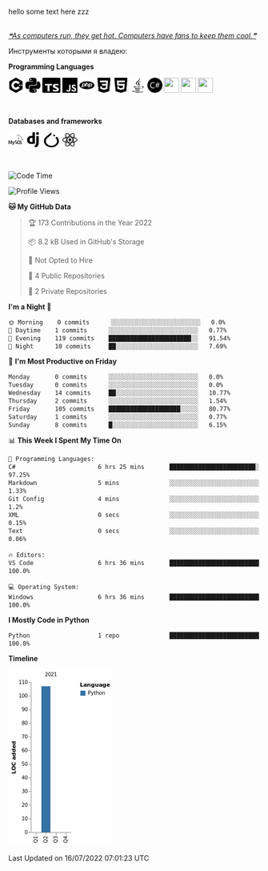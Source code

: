 hello some text here zzz
<br />
<br />
<a href='https://github.com/marketplace/actions/quote-readme'>
<!--STARTS_HERE_QUOTE_README-->
<i>❝As computers run, they get hot. Computers have fans to keep them cool.❞</i>
<!--ENDS_HERE_QUOTE_README-->
</a>

Инструменты которыми я владею: 

**Programming Languages**

 <div>
    <img src="https://github.com/SHARKKK7/SHARKKK7/blob/main/src/cplusplus.svg" width="30" height="30"/>
    <img src="https://github.com/SHARKKK7/SHARKKK7/blob/main/src/python.svg" width="30" height="30"/>
    <img src="https://github.com/SHARKKK7/SHARKKK7/blob/main/src/typescript.svg" width="36" height="30"/>
    <img src="https://github.com/SHARKKK7/SHARKKK7/blob/main/src/javascript.svg" width="30" height="30"/>
    <img src="https://github.com/SHARKKK7/SHARKKK7/blob/main/src/php.svg" width="30" height="30"/>
    <img src="https://github.com/SHARKKK7/SHARKKK7/blob/main/src/css3.svg" width="30" height="30"/>
    <img src="https://github.com/SHARKKK7/SHARKKK7/blob/main/src/html5.svg" width="30" height="30"/>
    <img src="https://github.com/SHARKKK7/SHARKKK7/blob/main/src/java.svg" width="30" height="30"/>
    <img src="https://github.com/SHARKKK7/SHARKKK7/blob/main/src/csharp.svg" width="30" height="30"/>
    <img src="" width="30" height="30"/>
    <img src="" width="30" height="30"/>
    <img src="" width="30" height="30"/>
    
</div>
<p>&nbsp;</p>

**Databases and frameworks**

<div>
    <img src="https://github.com/SHARKKK7/SHARKKK7/blob/main/src/mysql.svg" width="30" height="30"/>
    <img src="https://github.com/SHARKKK7/SHARKKK7/blob/main/src/django.svg" width="30" height="30"/>
    <img src="https://github.com/SHARKKK7/SHARKKK7/blob/main/src/pytorch.svg" width="36" height="30"/>
    <img src="https://github.com/SHARKKK7/SHARKKK7/blob/main/src/react.svg" width="30" height="30"/>
    
</div>
<p>&nbsp;</p>

<!--START_SECTION:waka-->
![Code Time](http://img.shields.io/badge/Code%20Time-8%20hrs%2046%20mins-blue)

![Profile Views](http://img.shields.io/badge/Profile%20Views-3-blue)

**🐱 My GitHub Data** 

> 🏆 173 Contributions in the Year 2022
 > 
> 📦 8.2 kB Used in GitHub's Storage 
 > 
> 🚫 Not Opted to Hire
 > 
> 📜 4 Public Repositories 
 > 
> 🔑 2 Private Repositories  
 > 
**I'm a Night 🦉** 

```text
🌞 Morning    0 commits      ░░░░░░░░░░░░░░░░░░░░░░░░░   0.0% 
🌆 Daytime    1 commits      ░░░░░░░░░░░░░░░░░░░░░░░░░   0.77% 
🌃 Evening    119 commits    ███████████████████████░░   91.54% 
🌙 Night      10 commits     ██░░░░░░░░░░░░░░░░░░░░░░░   7.69%

```
📅 **I'm Most Productive on Friday** 

```text
Monday       0 commits      ░░░░░░░░░░░░░░░░░░░░░░░░░   0.0% 
Tuesday      0 commits      ░░░░░░░░░░░░░░░░░░░░░░░░░   0.0% 
Wednesday    14 commits     ██░░░░░░░░░░░░░░░░░░░░░░░   10.77% 
Thursday     2 commits      ░░░░░░░░░░░░░░░░░░░░░░░░░   1.54% 
Friday       105 commits    ████████████████████░░░░░   80.77% 
Saturday     1 commits      ░░░░░░░░░░░░░░░░░░░░░░░░░   0.77% 
Sunday       8 commits      █░░░░░░░░░░░░░░░░░░░░░░░░   6.15%

```


📊 **This Week I Spent My Time On** 

```text
💬 Programming Languages: 
C#                       6 hrs 25 mins       ████████████████████████░   97.25% 
Markdown                 5 mins              ░░░░░░░░░░░░░░░░░░░░░░░░░   1.33% 
Git Config               4 mins              ░░░░░░░░░░░░░░░░░░░░░░░░░   1.2% 
XML                      0 secs              ░░░░░░░░░░░░░░░░░░░░░░░░░   0.15% 
Text                     0 secs              ░░░░░░░░░░░░░░░░░░░░░░░░░   0.06%

🔥 Editors: 
VS Code                  6 hrs 36 mins       █████████████████████████   100.0%

💻 Operating System: 
Windows                  6 hrs 36 mins       █████████████████████████   100.0%

```

**I Mostly Code in Python** 

```text
Python                   1 repo              █████████████████████████   100.0%

```


**Timeline**

![Chart not found](https://raw.githubusercontent.com/SHARKKK7/SHARKKK7/main/charts/bar_graph.png) 


 Last Updated on 16/07/2022 07:01:23 UTC
<!--END_SECTION:waka-->
